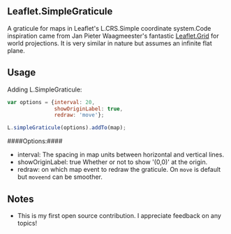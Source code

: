 Leaflet.SimpleGraticule
------------
A graticule for maps in Leaflet's L.CRS.Simple coordinate system.Code inspiration came from Jan Pieter Waagmeester's fantastic
[Leaflet.Grid](https://github.com/jieter) for world projections. It is very similar in nature but assumes an infinite flat plane.

Usage
-----
Adding L.SimpleGraticule:

```JavaScript
var options = {interval: 20,
               showOriginLabel: true,
               redraw: 'move'};

L.simpleGraticule(options).addTo(map);
```
####Options:####
- interval: The spacing in map units between horizontal and vertical lines.
- showOriginLabel: true Whether or not to show '(0,0)' at the origin.
- redraw: on which map event to redraw the graticule. On `move` is default but `moveend` can be smoother.

Notes
-----
- This is my first open source contribution. I appreciate feedback on any topics!
